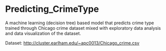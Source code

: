 # Predicting_CrimeType

A machine learning (decision tree) based model that predicts crime type trained through Chicago crime dataset mixed with exploratory data analysis and data visualization of the dataset.

Dataset: http://cluster.earlham.edu/~apc0013/Chicago_crime.csv






